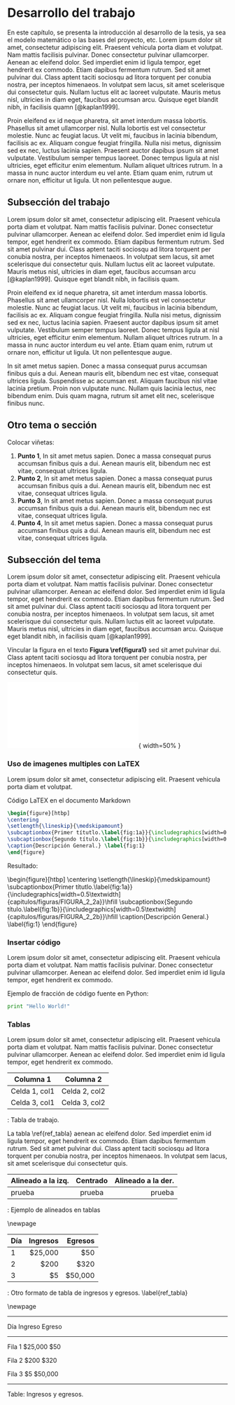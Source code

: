 <!--
Diseño del experimento o desarrollo del tema ~20 páginas - Explicar el problema en específico que se va a resolver, la metodología y experimentos/métodos utilizados
-->
# Desarrollo del trabajo

En este capítulo, se presenta la introducción al desarrollo de la tesis, ya sea el modelo matemático o las bases del proyecto, etc. Lorem ipsum dolor sit amet, consectetur adipiscing elit. Praesent vehicula porta diam et volutpat. Nam mattis facilisis pulvinar. Donec consectetur pulvinar ullamcorper. Aenean ac eleifend dolor. Sed imperdiet enim id ligula tempor, eget hendrerit ex commodo. Etiam dapibus fermentum rutrum. Sed sit amet pulvinar dui. Class aptent taciti sociosqu ad litora torquent per conubia nostra, per inceptos himenaeos. In volutpat sem lacus, sit amet scelerisque dui consectetur quis. Nullam luctus elit ac laoreet vulputate. Mauris metus nisl, ultricies in diam eget, faucibus accumsan arcu. Quisque eget blandit nibh, in facilisis quamn [@kaplan1999].

Proin eleifend ex id neque pharetra, sit amet interdum massa lobortis. Phasellus sit amet ullamcorper nisl. Nulla lobortis est vel consectetur molestie. Nunc ac feugiat lacus. Ut velit mi, faucibus in lacinia bibendum, facilisis ac ex. Aliquam congue feugiat fringilla. Nulla nisi metus, dignissim sed ex nec, luctus lacinia sapien. Praesent auctor dapibus ipsum sit amet vulputate. Vestibulum semper tempus laoreet. Donec tempus ligula at nisl ultricies, eget efficitur enim elementum. Nullam aliquet ultrices rutrum. In a massa in nunc auctor interdum eu vel ante. Etiam quam enim, rutrum ut ornare non, efficitur ut ligula. Ut non pellentesque augue.

## Subsección del trabajo

Lorem ipsum dolor sit amet, consectetur adipiscing elit. Praesent vehicula porta diam et volutpat. Nam mattis facilisis pulvinar. Donec consectetur pulvinar ullamcorper. Aenean ac eleifend dolor. Sed imperdiet enim id ligula tempor, eget hendrerit ex commodo. Etiam dapibus fermentum rutrum. Sed sit amet pulvinar dui. Class aptent taciti sociosqu ad litora torquent per conubia nostra, per inceptos himenaeos. In volutpat sem lacus, sit amet scelerisque dui consectetur quis. Nullam luctus elit ac laoreet vulputate. Mauris metus nisl, ultricies in diam eget, faucibus accumsan arcu [@kaplan1999]. Quisque eget blandit nibh, in facilisis quam.

Proin eleifend ex id neque pharetra, sit amet interdum massa lobortis. Phasellus sit amet ullamcorper nisl. Nulla lobortis est vel consectetur molestie. Nunc ac feugiat lacus. Ut velit mi, faucibus in lacinia bibendum, facilisis ac ex. Aliquam congue feugiat fringilla. Nulla nisi metus, dignissim sed ex nec, luctus lacinia sapien. Praesent auctor dapibus ipsum sit amet vulputate. Vestibulum semper tempus laoreet. Donec tempus ligula at nisl ultricies, eget efficitur enim elementum. Nullam aliquet ultrices rutrum. In a massa in nunc auctor interdum eu vel ante. Etiam quam enim, rutrum ut ornare non, efficitur ut ligula. Ut non pellentesque augue.

In sit amet metus sapien. Donec a massa consequat purus accumsan finibus quis a dui. Aenean mauris elit, bibendum nec est vitae, consequat ultrices ligula. Suspendisse ac accumsan est. Aliquam faucibus nisl vitae lacinia pretium. Proin non vulputate nunc. Nullam quis lacinia lectus, nec bibendum enim. Duis quam magna, rutrum sit amet elit nec, scelerisque finibus nunc.

## Otro tema o sección

Colocar viñetas:

1. **Punto 1**, In sit amet metus sapien. Donec a massa consequat purus accumsan finibus quis a dui. Aenean mauris elit, bibendum nec est vitae, consequat ultrices ligula.
2. **Punto 2**, In sit amet metus sapien. Donec a massa consequat purus accumsan finibus quis a dui. Aenean mauris elit, bibendum nec est vitae, consequat ultrices ligula.
3. **Punto 3**, In sit amet metus sapien. Donec a massa consequat purus accumsan finibus quis a dui. Aenean mauris elit, bibendum nec est vitae, consequat ultrices ligula.
4. **Punto 4**, In sit amet metus sapien. Donec a massa consequat purus accumsan finibus quis a dui. Aenean mauris elit, bibendum nec est vitae, consequat ultrices ligula.

## Subsección del tema

Lorem ipsum dolor sit amet, consectetur adipiscing elit. Praesent vehicula porta diam et volutpat. Nam mattis facilisis pulvinar. Donec consectetur pulvinar ullamcorper. Aenean ac eleifend dolor. Sed imperdiet enim id ligula tempor, eget hendrerit ex commodo. Etiam dapibus fermentum rutrum. Sed sit amet pulvinar dui. Class aptent taciti sociosqu ad litora torquent per conubia nostra, per inceptos himenaeos. In volutpat sem lacus, sit amet scelerisque dui consectetur quis. Nullam luctus elit ac laoreet vulputate. Mauris metus nisl, ultricies in diam eget, faucibus accumsan arcu. Quisque eget blandit nibh, in facilisis quam [@kaplan1999].

Víncular la figura en el texto **Figura \ref{figura1}** sed sit amet pulvinar dui. Class aptent taciti sociosqu ad litora torquent per conubia nostra, per inceptos himenaeos. In volutpat sem lacus, sit amet scelerisque dui consectetur quis.

![Calypso es la nave de formación de la Armada Real Británico  \label{figura1}](capitulos/figuras/ejemplo_figura.pdf){ width=50% }


### Uso de imagenes multiples con LaTEX

Lorem ipsum dolor sit amet, consectetur adipiscing elit. Praesent vehicula porta diam et volutpat.

Código LaTEX en el documento Markdown

```latex
\begin{figure}[htbp]
\centering
\setlength{\lineskip}{\medskipamount}
\subcaptionbox{Primer títutlo.\label{fig:1a}}{\includegraphics[width=0.5\textwidth]{capitulos/figuras/FIGURA_2_2a}}\hfill
\subcaptionbox{Segundo título.\label{fig:1b}}{\includegraphics[width=0.5\textwidth]{capitulos/figuras/FIGURA_2_2b}}\hfill
\caption{Descripción General.} \label{fig:1}
\end{figure}
```

Resultado:

\begin{figure}[htbp]
\centering
\setlength{\lineskip}{\medskipamount}
\subcaptionbox{Primer títutlo.\label{fig:1a}}{\includegraphics[width=0.5\textwidth]{capitulos/figuras/FIGURA_2_2a}}\hfill
\subcaptionbox{Segundo título.\label{fig:1b}}{\includegraphics[width=0.5\textwidth]{capitulos/figuras/FIGURA_2_2b}}\hfill
\caption{Descripción General.} \label{fig:1}
\end{figure}

### Insertar código
Lorem ipsum dolor sit amet, consectetur adipiscing elit. Praesent vehicula porta diam et volutpat. Nam mattis facilisis pulvinar. Donec consectetur pulvinar ullamcorper. Aenean ac eleifend dolor. Sed imperdiet enim id ligula tempor, eget hendrerit ex commodo.

Ejemplo de fracción de código fuente en Python:

```python
print "Hello World!"
```
### Tablas
Lorem ipsum dolor sit amet, consectetur adipiscing elit. Praesent vehicula porta diam et volutpat. Nam mattis facilisis pulvinar. Donec consectetur pulvinar ullamcorper. Aenean ac eleifend dolor. Sed imperdiet enim id ligula tempor, eget hendrerit ex commodo.

| Columna 1     | Columna 2     |
| ------------- | ------------- |
| Celda 1, col1 | Celda 2, col2 |
| Celda 3, col1 | Celda 3, col2 |

: Tabla de trabajo.


La tabla \ref{ref_tabla} aenean ac eleifend dolor. Sed imperdiet enim id ligula tempor, eget hendrerit ex commodo. Etiam dapibus fermentum rutrum. Sed sit amet pulvinar dui. Class aptent taciti sociosqu ad litora torquent per conubia nostra, per inceptos himenaeos. In volutpat sem lacus, sit amet scelerisque dui consectetur quis.

| Alineado a la izq. | Centrado | Alineado a la der. |
|:-------------------|:--------:|-------------------:|
| prueba             | prueba   | prueba             |

: Ejemplo de alineados en tablas

\newpage


Día | Ingresos | Egresos
--- | ---: | ---:
1 | $25,000 | $50
2 | $200 | $320
3 | $5 | $50,000
: Otro formato de tabla de ingresos y egresos. \label{ref_tabla}


\newpage

---------------------------------------------------------------------------
Día                 Ingreso                 Egreso
--------------      -------------------     -------------------
Fila 1              $25,000                  $50

Fila 2              $200                     $320

Fila 3              $5                        $50,000      

---------------------------------------------------------------------------

Table: Ingresos y egresos.
